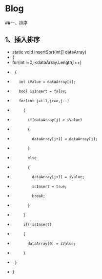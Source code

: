 # Blog
##一、排序
##   1、插入排序
-   static void InsertSort(int[] dataArray)
-   {
-    for(int i=0,i<dataArray.Length,i++)
-      {
-        int iValue = dataArray[i];
-        bool isInsert = false;
-        for(int j=i-1,j>=o,j--)
-          {
-            if(dataArray[j] > iValue)
-            {
-              dataArray[j+1] = dataArray[j];
-            }
-            else
-            {
-              dataArray[j+1] = iValue;
-              isInsert = true;
-              break;
-            }
-          }
-          if(!isInsert)
-          {
-            dataArray[0] = iValue;
-          }
-      }
-   }
